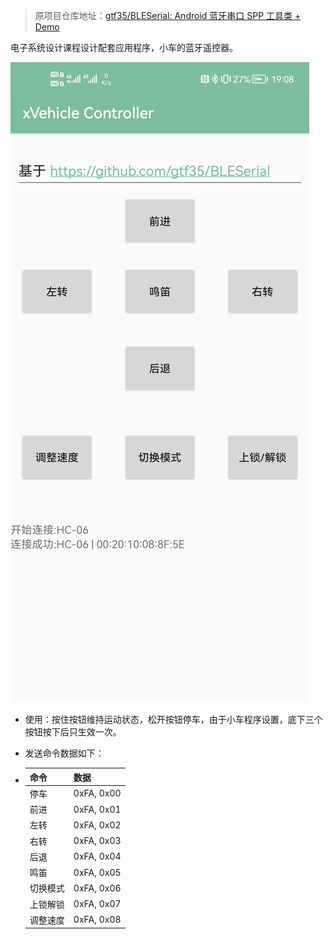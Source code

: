 > 原项目仓库地址：[gtf35/BLESerial: Android 蓝牙串口 SPP 工具类 + Demo](https://github.com/gtf35/BLESerial)

电子系统设计课程设计配套应用程序，小车的蓝牙遥控器。

![Screenshot_20210915_190846_top.gtf35.bleserial](./Screenshot_20210915_190846_top.gtf35.bleserial.jpg)

+ 使用：按住按钮维持运动状态，松开按钮停车，由于小车程序设置，底下三个按钮按下后只生效一次。

+ 发送命令数据如下：

+ | 命令     | 数据       |
  | -------- | ---------- |
  | 停车     | 0xFA, 0x00 |
  | 前进     | 0xFA, 0x01 |
  | 左转     | 0xFA, 0x02 |
  | 右转     | 0xFA, 0x03 |
  | 后退     | 0xFA, 0x04 |
  | 鸣笛     | 0xFA, 0x05 |
  | 切换模式 | 0xFA, 0x06 |
  | 上锁解锁 | 0xFA, 0x07 |
  | 调整速度 | 0xFA, 0x08 |

  
